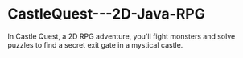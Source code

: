 # CastleQuest---2D-Java-RPG
 In Castle Quest, a 2D RPG adventure, you'll fight monsters and solve puzzles to find a secret exit gate in a mystical castle.
